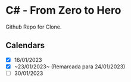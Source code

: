
# C# - From Zero to Hero

Github Repo for Clone.


## Calendars

- [x]  16/01/2023
- [x]  ~23/01/2023~ (Remarcada para 24/01/2023)
- [ ]  30/01/2023
